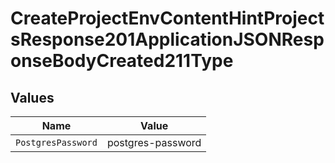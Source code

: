 # CreateProjectEnvContentHintProjectsResponse201ApplicationJSONResponseBodyCreated211Type


## Values

| Name               | Value              |
| ------------------ | ------------------ |
| `PostgresPassword` | postgres-password  |